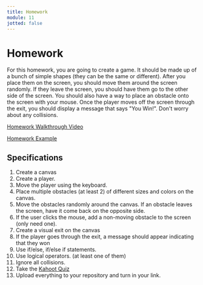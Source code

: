 ```yaml
---
title: Homework
module: 11
jotted: false
---
```


# Homework

For this homework, you are going to create a game.  It should be made up of a bunch of simple shapes (they can be the same or different).  After you place them on the screen, you should move them around the screen randomly. If they leave the screen, you should have them go to the other side of the screen.  You should also have a way to place an obstacle onto the screen with your mouse.  Once the player moves off the screen through the exit, you should display a message that says "You Win!".  Don't worry about any collisions.

<p><a href="//youtu.be/klp-W0qsQFA" data-lity>Homework Walkthrough Video</a></p>

<a href="https://github.com/Montana-Media-Arts/120_CreativeCoding1-Fall2022-Samples/tree/main/Homework%2011" target="_blank">Homework Example</a>

## Specifications

1. Create a canvas
3. Create a player.
4. Move the player using the keyboard.
5. Place multiple obstacles (at least 2) of different sizes and colors on the canvas.
6. Move the obstacles randomly around the canvas.  If an obstacle leaves the screen, have it come back on the opposite side.
7. If the user clicks the mouse, add a non-moving obstacle to the screen (only need one).
8. Create a visual exit on the canvas
9. If the player goes through the exit, a message should appear indicating that they won
10. Use if/else, if/else if statements.
11. Use logical operators. (at least one of them)
12. Ignore all collisions.
13. Take the <a href="https://kahoot.it/challenge/09750252?challenge-id=84387498-97d5-4d82-ae4e-eabb1c94cf58_1666721841255" target="_blank">Kahoot Quiz</a>
14. Upload everything to your repository and turn in your link.
